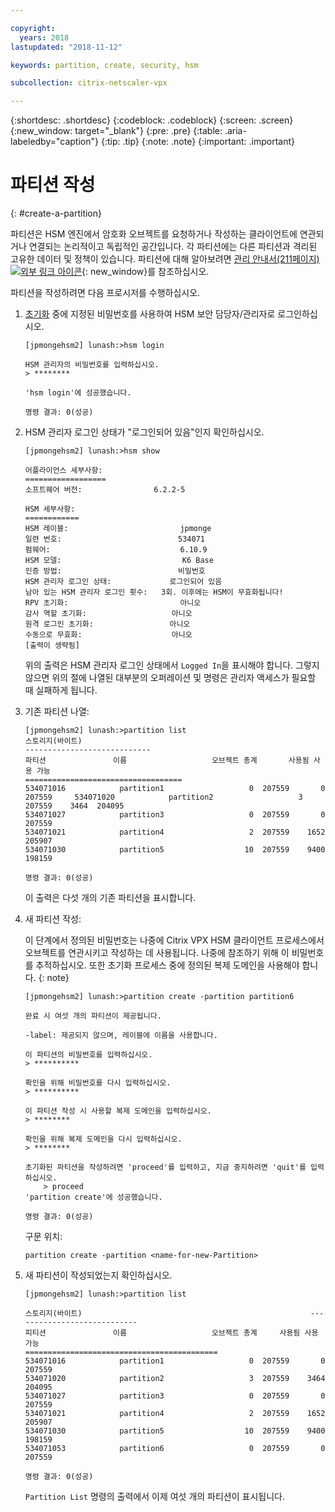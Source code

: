 ```yaml
---

copyright:
  years: 2018
lastupdated: "2018-11-12"

keywords: partition, create, security, hsm

subcollection: citrix-netscaler-vpx

---
```


{:shortdesc: .shortdesc}
{:codeblock: .codeblock}
{:screen: .screen}
{:new_window: target="_blank"}
{:pre: .pre}
{:table: .aria-labeledby="caption"}
{:tip: .tip}
{:note: .note}
{:important: .important}

# 파티션 작성
{: #create-a-partition}

파티션은 HSM 엔진에서 암호화 오브젝트를 요청하거나 작성하는 클라이언트에 연관되거나 연결되는 논리적이고 독립적인 공간입니다. 각 파티션에는 다른 파티션과 격리된 고유한 데이터 및 정책이 있습니다. 파티션에 대해 알아보려면 [관리 안내서(211페이지) ![외부 링크 아이콘](../../icons/launch-glyph.svg "외부 링크 아이콘")](https://public.dhe.ibm.com/cloud/bluemix/network/vpx/administration_guide.pdf){: new_window}를 참조하십시오.

파티션을 작성하려면 다음 프로시저를 수행하십시오.

1.	[초기화](/docs/infrastructure/citrix-netscaler-vpx?topic=citrix-netscaler-vpx-initialize-ibm-hardware-security-module-hsm-) 중에 지정된 비밀번호를 사용하여 HSM 보안 담당자/관리자로 로그인하십시오.

	```
	[jpmongehsm2] lunash:>hsm login

	HSM 관리자의 비밀번호를 입력하십시오.
	> ********

	'hsm login'에 성공했습니다.

	명령 결과: 0(성공)
	```

2.	HSM 관리자 로그인 상태가 "로그인되어 있음"인지 확인하십시오.

	```
	[jpmongehsm2] lunash:>hsm show

	어플라이언스 세부사항:
	==================
	소프트웨어 버전:                6.2.2-5

	HSM 세부사항:
	============
	HSM 레이블:                         jpmonge
	일련 번호:                          534071
	펌웨어:                             6.10.9
	HSM 모델:                           K6 Base
	인증 방법:                          비밀번호
	HSM 관리자 로그인 상태:             로그인되어 있음
	남아 있는 HSM 관리자 로그인 횟수:   3회. 이후에는 HSM이 무효화됩니다!
	RPV 초기화:                         아니오
	감사 역할 초기화:                   아니오
	원격 로그인 초기화:                 아니오
	수동으로 무효화:                    아니오
	[출력이 생략됨]
	```

	위의 출력은 HSM 관리자 로그인 상태에서 `Logged In`을 표시해야 합니다. 그렇지 않으면 위의 절에 나열된 대부분의 오퍼레이션 및 명령은 관리자 액세스가 필요할 때 실패하게 됩니다.

3.	기존 파티션 나열:

	```
	[jpmongehsm2] lunash:>partition list
	스토리지(바이트)
	----------------------------
	파티션               이름                   오브젝트 총계       사용됨 사용 가능
	===================================
	534071016            partition1                   0  207559       0  207559 	534071020            partition2                   3  207559    3464  204095
	534071027            partition3                   0  207559       0  207559
	534071021            partition4                   2  207559    1652  205907
	534071030            partition5                  10  207559    9400  198159

	명령 결과: 0(성공)
	```

	이 출력은 다섯 개의 기존 파티션을 표시합니다.

4.	새 파티션 작성:

	 이 단계에서 정의된 비밀번호는 나중에 Citrix VPX HSM 클라이언트 프로세스에서 오브젝트를 연관시키고 작성하는 데 사용됩니다. 나중에 참조하기 위해 이 비밀번호를 추적하십시오. 또한 초기화 프로세스 중에 정의된 복제 도메인을 사용해야 합니다.
   {: note}

	```
	[jpmongehsm2] lunash:>partition create -partition partition6

	완료 시 여섯 개의 파티션이 제공됩니다.

	-label: 제공되지 않으며, 레이블에 이름을 사용합니다.

	이 파티션의 비밀번호를 입력하십시오.
	> **********

	확인을 위해 비밀번호를 다시 입력하십시오.
	> **********

	이 파티션 작성 시 사용할 복제 도메인을 입력하십시오.
	> ********

	확인을 위해 복제 도메인을 다시 입력하십시오.
	> ********

	초기화된 파티션을 작성하려면 'proceed'를 입력하고, 지금 중지하려면 'quit'를 입력하십시오.
		> proceed
	'partition create'에 성공했습니다.

	명령 결과: 0(성공)
	```

	구문 위치:

	```
	partition create -partition <name-for-new-Partition>
	```

5.	새 파티션이 작성되었는지 확인하십시오.

	```
	[jpmongehsm2] lunash:>partition list

	스토리지(바이트)	                                             	----------------------------
	피티션               이름                   오브젝트 총계     사용됨 사용 가능
	===========================================
	534071016            partition1                   0  207559       0  207559
	534071020            partition2                   3  207559    3464  204095
	534071027            partition3                   0  207559       0  207559
	534071021            partition4                   2  207559    1652  205907
	534071030            partition5                  10  207559    9400  198159
	534071053            partition6                   0  207559       0  207559

	명령 결과: 0(성공)
	```

	`Partition List` 명령의 출력에서 이제 여섯 개의 파티션이 표시됩니다.
